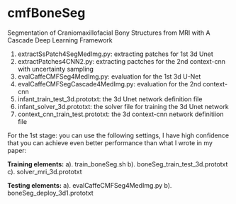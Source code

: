 # cmfBoneSeg
Segmentation of Craniomaxillofacial Bony Structures from MRI with A Cascade Deep Learning Framework

1. extractSsPatch4SegMedImg.py: extracting patches for 1st 3d Unet
2. extractPatches4CNN2.py: extracting pactches for the 2nd context-cnn with uncertainty sampling
3. evalCaffeCMFSeg4MedImg.py: evaluation for the 1st 3d U-Net
4. evalCaffeCMFSegCascade4MedImg.py: evaluation for the 2nd context-cnn
5. infant_train_test_3d.prototxt: the 3d Unet network definition file
6. infant_solver_3d.prototxt: the solver file for training the 3d Unet network
7. context_cnn_train_test.prototxt: the 3d context-cnn network definitiion file


For the 1st stage: you can use the following settings, I have high confidence that you can achieve even better performance than what I wrote in my paper:

<B>Training elements:</B>
  a). train_boneSeg.sh
  b). boneSeg_train_test_3d.prototxt
  c). solver_mri_3d.prototxt

<B>Testing elements:</B>
  a). evalCaffeCMFSeg4MedImg.py
  b). boneSeg_deploy_3d1.prototxt
